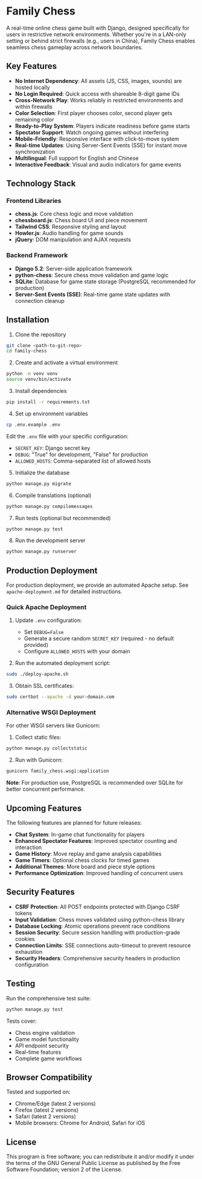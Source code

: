 # Family Chess

A real-time online chess game built with Django, designed specifically for users in restrictive network environments. Whether you're in a LAN-only setting or behind strict firewalls (e.g., users in China), Family Chess enables seamless chess gameplay across network boundaries.

## Key Features

- **No Internet Dependency**: All assets (JS, CSS, images, sounds) are hosted locally
- **No Login Required**: Quick access with shareable 8-digit game IDs
- **Cross-Network Play**: Works reliably in restricted environments and within firewalls
- **Color Selection**: First player chooses color, second player gets remaining color
- **Ready-to-Play System**: Players indicate readiness before game starts
- **Spectator Support**: Watch ongoing games without interfering
- **Mobile-Friendly**: Responsive interface with click-to-move system
- **Real-time Updates**: Using Server-Sent Events (SSE) for instant move synchronization
- **Multilingual**: Full support for English and Chinese
- **Interactive Feedback**: Visual and audio indicators for game events

## Technology Stack

### Frontend Libraries
- **chess.js**: Core chess logic and move validation
- **chessboard.js**: Chess board UI and piece movement
- **Tailwind CSS**: Responsive styling and layout
- **Howler.js**: Audio handling for game sounds
- **jQuery**: DOM manipulation and AJAX requests

### Backend Framework
- **Django 5.2**: Server-side application framework
- **python-chess**: Secure chess move validation and game logic
- **SQLite**: Database for game state storage (PostgreSQL recommended for production)
- **Server-Sent Events (SSE)**: Real-time game state updates with connection cleanup

## Installation

1. Clone the repository
```bash
git clone <path-to-git-repo>
cd family-chess
```

2. Create and activate a virtual environment
```bash
python -m venv venv
source venv/bin/activate
```

3. Install dependencies
```bash
pip install -r requirements.txt
```

4. Set up environment variables
```bash
cp .env.example .env
```
Edit the `.env` file with your specific configuration:
- `SECRET_KEY`: Django secret key
- `DEBUG`: "True" for development, "False" for production
- `ALLOWED_HOSTS`: Comma-separated list of allowed hosts

5. Initialize the database
```bash
python manage.py migrate
```

6. Compile translations (optional)
```bash
python manage.py compilemessages
```

7. Run tests (optional but recommended)
```bash
python manage.py test
```

8. Run the development server
```bash
python manage.py runserver
```

## Production Deployment

For production deployment, we provide an automated Apache setup. See `apache-deployment.md` for detailed instructions.

### Quick Apache Deployment

1. Update `.env` configuration:
   - Set `DEBUG=False` 
   - Generate a secure random `SECRET_KEY` (required - no default provided)
   - Configure `ALLOWED_HOSTS` with your domain

2. Run the automated deployment script:
```bash
sudo ./deploy-apache.sh
```

3. Obtain SSL certificates:
```bash
sudo certbot --apache -d your-domain.com
```

### Alternative WSGI Deployment

For other WSGI servers like Gunicorn:

1. Collect static files:
```bash
python manage.py collectstatic
```

2. Run with Gunicorn:
```bash
gunicorn family_chess.wsgi:application
```

**Note**: For production use, PostgreSQL is recommended over SQLite for better concurrent performance.

## Upcoming Features

The following features are planned for future releases:

- **Chat System**: In-game chat functionality for players
- **Enhanced Spectator Features**: Improved spectator counting and interaction
- **Game History**: Move replay and game analysis capabilities
- **Game Timers**: Optional chess clocks for timed games
- **Additional Themes**: More board and piece style options
- **Performance Optimization**: Improved handling of concurrent users

## Security Features

- **CSRF Protection**: All POST endpoints protected with Django CSRF tokens
- **Input Validation**: Chess moves validated using python-chess library
- **Database Locking**: Atomic operations prevent race conditions
- **Session Security**: Secure session handling with production-grade cookies
- **Connection Limits**: SSE connections auto-timeout to prevent resource exhaustion
- **Security Headers**: Comprehensive security headers in production configuration

## Testing

Run the comprehensive test suite:

```bash
python manage.py test
```

Tests cover:
- Chess engine validation
- Game model functionality
- API endpoint security
- Real-time features
- Complete game workflows

## Browser Compatibility

Tested and supported on:
- Chrome/Edge (latest 2 versions)
- Firefox (latest 2 versions)
- Safari (latest 2 versions)
- Mobile browsers: Chrome for Android, Safari for iOS

## License

This program is free software; you can redistribute it and/or modify it under the terms of the GNU General Public License as published by the Free Software Foundation; version 2 of the License.